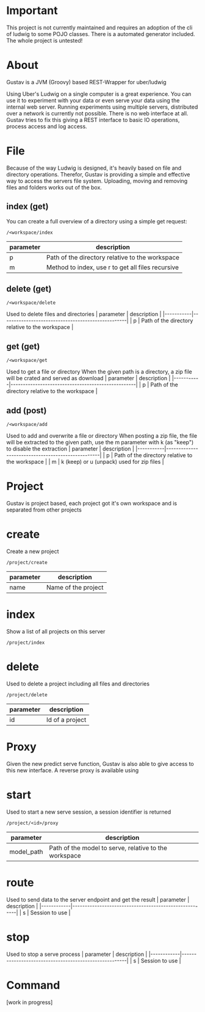 # Important
This project is not currently maintained and requires an adoption of the cli of ludwig to some POJO classes. There is a automated generator included. The whole project is untested!

# About
Gustav is a JVM (Groovy) based REST-Wrapper for uber/ludwig

Using Uber's Ludwig on a single computer is a great experience. You can use it to experiment with your data or even serve your data using the internal web server.
Running experiments using multiple servers, distributed over a network is currently not possible. There is no web interface at all.
Gustav tries to fix this giving a REST interface to basic IO operations, process access and log access.


# File
Because of the way Ludwig is designed, it's heavily based on file and directory operations.
Therefor, Gustav is providing a simple and effective way to access the servers file system. Uploading, moving and removing files and folders works out of the box.

## index (get)
You can create a full overview of a directory using a simple get request:
```
/<workspace/index
```
| parameter | description                                       |
|-----------|---------------------------------------------------|
| p         | Path of the directory relative to the workspace   |
| m         | Method to index, use r to get all files recursive |

## delete (get)
```
/<workspace/delete
```
Used to delete files and directories
| parameter | description                                       |
|-----------|---------------------------------------------------|
| p         | Path of the directory relative to the workspace   |

## get (get)
```
/<workspace/get
```
Used to get a file or directory
When the given path is a directory, a zip file will be crated and served as download
| parameter | description                                       |
|-----------|---------------------------------------------------|
| p         | Path of the directory relative to the workspace   |

## add (post)
```
/<workspace/add
```
Used to add and overwrite a file or directory
When posting a zip file, the file will be extracted to the given path, use the m
parameter with k (as "keep") to disable the extraction
| parameter | description                                       |
|-----------|---------------------------------------------------|
| p         | Path of the directory relative to the workspace   |
| m         | k (keep) or u (unpack) used for zip files   |


# Project
Gustav is project based, each project got it's own workspace and is separated from other projects

# create
Create a new project
```
/project/create
```
| parameter | description                                       |
|-----------|---------------------------------------------------|
| name      | Name of the project |

# index
Show a list of all projects on this server
```
/project/index
```

# delete
Used to delete a project including all files and directories
```
/project/delete
```
| parameter | description                                       |
|-----------|---------------------------------------------------|
| id        | Id of a project |


# Proxy
Given the new predict serve function, Gustav is also able to give access to this new interface.
A reverse proxy is available using 

# start
Used to start a new serve session, a session identifier is returned
```
/project/<id>/proxy
```
| parameter  | description                                           |
|------------|-------------------------------------------------------|
| model_path | Path of the model to serve, relative to the workspace |


# route
Used to send data to the server endpoint and get the result
| parameter  | description                                           |
|------------|-------------------------------------------------------|
| s | Session to use |

# stop
Used to stop a serve process
| parameter  | description                                           |
|------------|-------------------------------------------------------|
| s | Session to use |


# Command

[work in progress]
